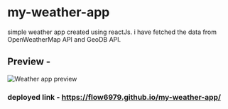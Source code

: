 # my-weather-app
simple weather app created using reactJs. i have fetched the data from OpenWeatherMap API and GeoDB API.

## Preview -

![Weather app preview](https://user-images.githubusercontent.com/80835305/194715724-3819cfd6-b5fd-411e-9fa2-cc20880f36e5.png)

### deployed link - https://flow6979.github.io/my-weather-app/
